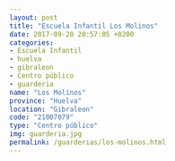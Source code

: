 ```yaml
---
layout: post
title: "Escuela Infantil Los Molinos"
date: 2017-09-20 20:57:05 +0200
categories:
- Escuela Infantil
- huelva
- gibraleon
- Centro público
- guarderia
name: "Los Molinos"
province: "Huelva"
location: "Gibraleon"
code: "21007079"
type: "Centro público"
img: guarderia.jpg
permalink: /guarderias/los-molinos.html
---
```

